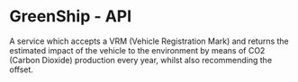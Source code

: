 # GreenShip - API
A service which accepts a VRM (Vehicle Registration Mark) and returns
the estimated impact of the vehicle to the environment by means of CO2
(Carbon Dioxide) production every year, whilst also recommending the offset.
